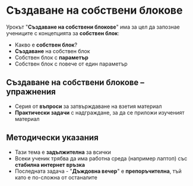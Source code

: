 # Създаване на собствени блокове

Урокът "**Създаване на собствени блокове**" има за цел да запознае учениците с концепцията за **собствен блок**:
 - Какво е **собствен блок**?
 - **Създаване** на собствен блок
 - Собствен блок с **параметър**
 - Собствен блок с повече от един параметър

## Създаване на собствени блокове – упражнения
  - Серия от **въпроси** за затвърждаване на взетия материал
  - **Практически задачи** с надграждане, за да се приложи изученият материал

## Методически указания
  - Тази тема е **задължителна** за всички
  - Всеки ученик трябва да има работна среда (например лаптоп) със **стабилна интернет връзка**
  - Последната задача - "**Дъждовна вечер**" е **препоръчителна**, тъй като е по-сложна от останалите
